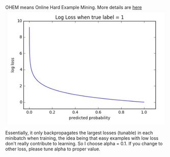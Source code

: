 OHEM means Online Hard Example Mining. More details are [here](http://www.erogol.com/online-hard-example-mining-pytorch/)
![Visualize cross entropy loss](ohem.jpg)

Essentially, it only backpropagates the largest losses (tunable) in each minibatch when training, the idea being that easy examples with low loss don't really contribute to learning. So I choose alpha = 0.1. If you change to other loss, please tune alpha to proper value.
